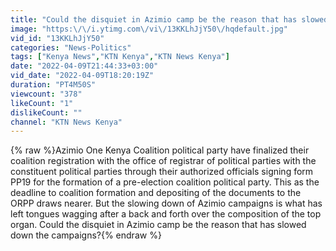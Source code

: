```yaml
---
title: "Could the disquiet in Azimio camp be the reason that has slowed down the campaigns?"
image: "https:\/\/i.ytimg.com\/vi\/13KKLhJjY50\/hqdefault.jpg"
vid_id: "13KKLhJjY50"
categories: "News-Politics"
tags: ["Kenya News","KTN Kenya","KTN News Kenya"]
date: "2022-04-09T21:44:33+03:00"
vid_date: "2022-04-09T18:20:19Z"
duration: "PT4M50S"
viewcount: "378"
likeCount: "1"
dislikeCount: ""
channel: "KTN News Kenya"
---
```

{% raw %}Azimio One Kenya Coalition political party have finalized their coalition registration with the office of registrar of political parties with the constituent political parties through their authorized officials signing form PP19 for the formation of a pre-election coalition political party. This as the deadline to coalition formation and depositing of the documents to the ORPP draws nearer. But the slowing down of Azimio campaigns is what has left tongues wagging after a back and forth over the composition of the top organ. Could the disquiet in Azimio camp be the reason that has slowed down the campaigns?{% endraw %}

